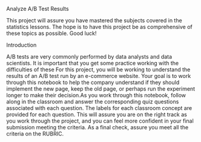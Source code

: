 Analyze A/B Test Results

This project will assure you have mastered the subjects covered in the statistics lessons.
The hope is to have this project be as comprehensive of these topics as possible. Good luck!


Introduction

A/B tests are very commonly performed by data analysts and data scientists. It is important that you get 
some practice working with the difficulties of these For this project, you will be working to understand 
the results of an A/B test run by an e-commerce website. Your goal is to work through this notebook to help 
the company understand  if they should implement the new page, keep the old page, or perhaps run the experiment 
longer to make their decision.As you work through this notebook, follow along in the classroom and answer the 
corresponding quiz questions associated with each question. The labels for each classroom concept are provided 
for each question. This will assure you are on the right track as you work through the project, and you can feel
more confident in your final submission meeting the criteria. As a final check, assure you meet all the criteria 
on the RUBRIC.
